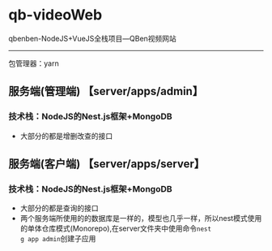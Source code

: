 # qb-videoWeb
qbenben-NodeJS+VueJS全栈项目—QBen视频网站

---
包管理器：yarn

## 服务端(管理端) 【server/apps/admin】
### 技术栈：NodeJS的Nest.js框架+MongoDB

- 大部分的都是增删改查的接口 

## 服务端(客户端) 【server/apps/server】
### 技术栈：NodeJS的Nest.js框架+MongoDB

- 大部分的都是查询的接口 
- 两个服务端所使用的的数据库是一样的，模型也几乎一样，所以nest模式使用的单体仓库模式(Monorepo),在server文件夹中使用命令<code>nest g app admin</code>创建子应用